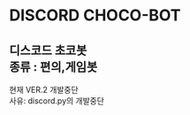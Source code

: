# DISCORD CHOCO-BOT
디스코드 초코봇   
종류 : 편의,게임봇   
------------ 

현재 VER.2 개발중단   
사유: discord.py의 개발중단


